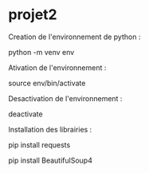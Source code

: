 # projet2
Creation de l'environnement de python : 

python -m venv env 

Ativation de l'environnement : 

source env/bin/activate

Desactivation de l'environnement : 

deactivate

Installation des librairies : 

pip install requests 

pip install BeautifulSoup4
